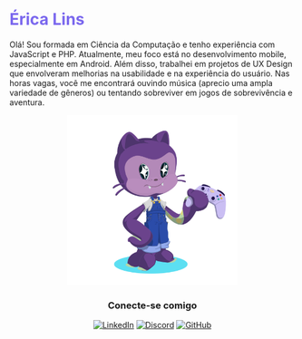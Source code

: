 <h1 style="color:mediumslateblue"> Érica Lins </h1>


Olá! Sou formada em Ciência da Computação e tenho experiência com JavaScript e PHP. Atualmente, meu foco está no desenvolvimento mobile, especialmente em Android. Além disso, trabalhei em projetos de UX Design que envolveram melhorias na usabilidade e na experiência do usuário. Nas horas vagas, você me encontrará ouvindo música (aprecio uma ampla variedade de gêneros) ou tentando sobreviver em jogos de sobrevivência e aventura.

<div align="center">

<img src="Rilins/assets/octarilins.png"  alt="octocat personalizado de cor roxa, segurando um controle de video game" style="align:center;" width="300" height="300">

### Conecte-se comigo

[![LinkedIn](https://img.shields.io/badge/LinkedIn-white?style=for-the-badge&logo=linkedin&logoColor=800080)](https://www.linkedin.com/in/Rilins/) [![Discord](https://img.shields.io/badge/Discord-800080?style=for-the-badge&logo=discord&logoColor=white)](https://discord.com/channels/@rilins/) [![GitHub](https://img.shields.io/badge/GitHub-white?style=for-the-badge&logo=github&logoColor=800080)](https://github.com/Rilins)

</div>

